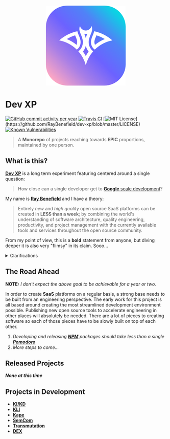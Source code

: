 <p align="center">
    <a href="https://github.com/RayBenefield/dev-xp">
        <img src="https://raw.githubusercontent.com/RayBenefield/dev-xp/master/images/app-icon.png" alt="RayBenefield Logo"/>
    </a>
    <br />
</p>

# Dev XP

[![GitHub commit activity per year](https://img.shields.io/github/commit-activity/y/RayBenefield/dev-xp.svg?style=flat)](https://github.com/RayBenefield/dev-xp/graphs/commit-activity)
[![Travis CI](https://api.travis-ci.org/RayBenefield/dev-xp.svg?branch=master)](https://travis-ci.com/RayBenefield/dev-xp)
[![MIT License](https://img.shields.io/apm/l/atomic-design-ui.svg?)](https://github.com/RayBenefield/dev-xp/blob/master/LICENSE)
[![Known Vulnerabilities](https://snyk.io/test/github/RayBenefield/dev-xp/badge.svg)](https://snyk.io/test/github/RayBenefield/dev-xp)

 > A **Monorepo** of projects reaching towards **EPIC** proportions, maintained
 > by one person.

## What is this?

[**Dev XP**](https://github.com/RayBenefield/dev-xp/) is a long term experiment
featuring centered around a single question:

 > How close can a single developer get to [**Google** scale
 > development](https://cacm.acm.org/magazines/2016/7/204032-why-google-stores-billions-of-lines-of-code-in-a-single-repository/fulltext)?

My name is [**Ray Benefield**](https://github.com/RayBenefield/) and I have a
theory:

> Entirely *new* and *high quality* open source SaaS platforms can be created in
> **LESS than a week**; by combining the world's understanding of software
> architecture, quality engineering, productivity, and project management with
> the currently available tools and services throughout the open source
> community.

From my point of view, this is a **bold** statement from anyone, but diving
deeper it is also very "flimsy" in its claim.  Sooo...

<details>
<summary>Clarifications</summary>

---

The following bits are made to sort of define a "range" of what I mean by each
part of the above statement. They are not exact, not decisions, not solid
reasoning, etc. This is an experiment after all and every part of this will
constantly be changing as experience is gained.

---

<details>
<summary>End Product</summary>

---

I need to pseudo define "*new* and *high quality* open source SaaS platforms".
Here's what my expectations are for a "complete" platform might look like:

 - Designed and developed **API First** to allow for integration opportunities
 - Open sourced codebase, enabling dedicated developers to **assist in growth**
 - Full **multi-tenant** solutions, maintaining users/organizations/etc. systems
 - Realtime and high performance website meeting **PWA quality standards**
 - **Fire and forget** persistence layer that is easy to scale with new features
 - Accept payments from a multiple vendors allowing **monetization from day 1**
 - **Trivial to develop** for the core developers to extend with new features

Again... not ***exactly*** what I'm shooting for, but I'm drawing a picture.
Bare with me. ;)

</details>

---

<details>
<summary>Engineering</summary>

---

We have learned a LOT over the many decades of software development. Below are
just some of the **many principles** that can enable our goal (no particular
order or reason for these being list, just potential):

 - **Modularity**, **Code Reuse**, **Extensibility**, etc... you've heard of 'em
 - Benefits of **Declarative** vs **Imperative** for ease of development
 - Shared development tooling in the form of **testing**, **scaffolding**, etc.
 - The value of going 100% **Open source** with your entire codebase
 - Data processing patterns like **Event Sourcing** and **Stream Programming**
 - Principles like **SOLID** with **dependency injection** and **open/closed**
 - And sooo much more...

Some of those may not even be that important in the end, but the point is that
we've learned a lot. Seriously...

</details>

---

<details>
<summary>Productivity</summary>

---

People are learning more and more ways to improve their productivity.
Seriously... have you seen any of these **TED** talks or **Youtube** videos or
articles. I mean **Life Hacker** is totally a thing.

 - **Pomodoro Technique** - 25 minute work sessions
 - **Habit Building** - Routines make long stretches of work easy
 - **Standardization** - When a group of tasks follow the same general rules
 - **Planning/Roadmapping** - Preparing your day, or knowing your next steps
 - **Health Management** - A healthy mind and body are absolutely important
 - **Free Time** - Cuz constantly working is not efficient
 - **Automation** - Well if a computer could do it for you, go for it

The idea here is that we have SOOO many ways to make time in this world.

</details>

---

<details>
<summary>Project/Product Management</summary>

---

Dem business savy people have learned a lot as well and a lot can be learned
from the many approaches that have been taken over the decades. Expect many
buzzwords... lol.

 - **Agile Development**... we all pretty much know this stuff
 - **Interal Communication Management** like how much, who, when, what, why?
 - The concept of **Minimum Viable Product** is a very powerful one
 - **Lean Startup Methodology** cuz less is more folks
 - **Public Interaction** for things like building relations with customers
 - **Transparency** in things like reasoning in decision making
 - **Disaster Management** because you can't escape failure

Not my strongest portion, but still very important.

</details>

---

<details>
<summary>Tools and Services</summary>

---

Have you seen the open source landscape? Do you know how many products are
getting released every day? It is absolutely insane. So many of these can
accelerate your progress.

 - **Javascript** can be used literally everywhere now thanks to **Node.js**
 - **NPM** is a massively growing repository of tools/libraries/frameworks
 - **Platforms as a Service** like **AWS**, **Google Cloud**, **Azure**
 - **Functions as a Service** like **Lambda**, **Cloud Functions**, etc.

</details>

---

</details>

## The Road Ahead

**NOTE:** *I don't expect the above goal to be achievable for a year or two.*

In order to create **SaaS** platforms on a regular basis, a strong base needs to
be built from an engineering perspective. The early work for this project is all
based around creating the most streamlined development environment possible.
Publishing new open source tools to accelerate engineering in other places will
absolutely be needed. There are a lot of pieces to creating software so each of
those pieces have to be slowly built on top of each other.

1. *Developing and releasing [**NPM**](https://www.npmjs.com/) packages should
   take less than a single
[**Pomodoro**](https://lifehacker.com/productivity-101-a-primer-to-the-pomodoro-technique-1598992730)*
1. *More steps to come...*


## Released Projects

***None at this time***


## Projects in Development

 - [**KI/KD**](https://github.com/RayBenefield/dev-xp/tree/master/src/node_modules/kikd)
 - [**KLI**](https://github.com/RayBenefield/dev-xp/tree/master/src/node_modules/kli)
 - [**Kape**](https://github.com/RayBenefield/dev-xp/tree/master/src/node_modules/kape)
 - [**SemCom**](https://github.com/RayBenefield/dev-xp/tree/master/src/node_modules/semcom)
 - [**Transmutation**](https://github.com/RayBenefield/transmutation)
 - [**DEX**](https://github.com/RayBenefield/dev-xp/tree/master/src/node_modules/dex)
